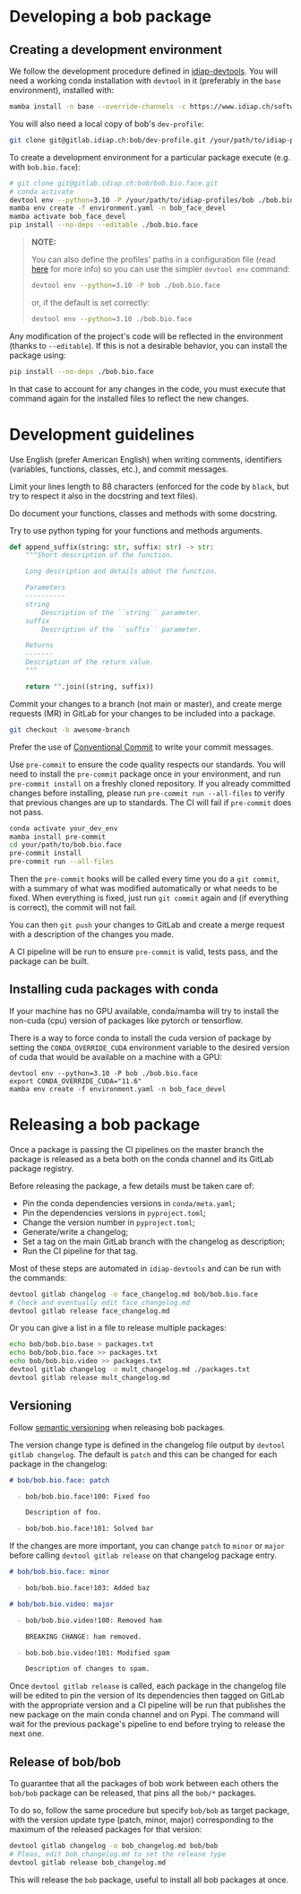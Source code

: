 # Developing a bob package

## Creating a development environment

We follow the development procedure defined in
[idiap-devtools](https://www.idiap.ch/software/biosignal/docs/software/idiap-devtools/main/sphinx/).
You will need a working conda installation with `devtool` in it (preferably in the
`base` environment), installed with:

``` sh
mamba install -n base --override-channels -c https://www.idiap.ch/software/bob/conda/label/beta -c conda-forge -c defaults idiap-devtools
```

You will also need a local copy of bob's `dev-profile`:

``` sh
git clone git@gitlab.idiap.ch:bob/dev-profile.git /your/path/to/idiap-profiles/bob
```

To create a development environment for a particular package execute (e.g. with
`bob.bio.face`):

``` sh
# git clone git@gitlab.idiap.ch:bob/bob.bio.face.git
# conda activate
devtool env --python=3.10 -P /your/path/to/idiap-profiles/bob ./bob.bio.face
mamba env create -f environment.yaml -n bob_face_devel
mamba activate bob_face_devel
pip install --no-deps --editable ./bob.bio.face
```

> **NOTE:**
>
> You can also define the profiles' paths in a configuration file (read
> [here](https://www.idiap.ch/software/biosignal/docs/software/idiap-devtools/main/sphinx/install.html#setting-up-development-profiles)
> for more info) so you can use the simpler `devtool env` command:
>
> ``` sh
> devtool env --python=3.10 -P bob ./bob.bio.face
> ```
>
> or, if the default is set correctly:
>
> ``` sh
> devtool env --python=3.10 ./bob.bio.face
> ```

Any modification of the project's code will be reflected in the environment (thanks to
`--editable`). If this is not a desirable behavior, you can install the package using:

``` sh
pip install --no-deps ./bob.bio.face
```

In that case to account for any changes in the code, you must execute that command again
for the installed files to reflect the new changes.

# Development guidelines

Use English (prefer American English) when writing comments, identifiers (variables,
functions, classes, etc.), and commit messages.

Limit your lines length to 88 characters (enforced for the code by `black`, but try to
respect it also in the docstring and text files).

Do document your functions, classes and methods with some docstring.

Try to use python typing for your functions and methods arguments.

``` python
def append_suffix(string: str, suffix: str) -> str:
    """Short description of the function.

    Long description and details about the function.

    Parameters
    ----------
    string
        Description of the ``string`` parameter.
    suffix
        Description of the ``suffix`` parameter.

    Returns
    -------
    Description of the return value.
    """

    return "".join((string, suffix))
```

Commit your changes to a branch (not main or master), and create merge requests (MR) in
GitLab for your changes to be included into a package.

``` sh
git checkout -b awesome-branch
```

Prefer the use of [Conventional Commit](https://www.conventionalcommits.org/en/v1.0.0/)
to write your commit messages.

Use `pre-commit` to ensure the code quality respects our standards. You will need to
install the `pre-commit` package once in your environment, and run `pre-commit install`
on a freshly cloned repository. If you already committed changes before installing,
please run `pre-commit run --all-files` to verify that previous changes are up to
standards. The CI will fail if `pre-commit` does not pass.

``` sh
conda activate your_dev_env
mamba install pre-commit
cd your/path/to/bob.bio.face
pre-commit install
pre-commit run --all-files
```

Then the `pre-commit` hooks will be called every time you do a `git commit`, with a
summary of what was modified automatically or what needs to be fixed. When everything is
fixed, just run `git commit` again and (if everything is correct), the commit will not
fail.

You can then `git push` your changes to GitLab and create a merge request with a
description of the changes you made.

A CI pipeline will be run to ensure `pre-commit` is valid, tests pass, and the package
can be built.

## Installing cuda packages with conda

If your machine has no GPU available, conda/mamba will try to install the non-cuda (cpu)
version of packages like pytorch or tensorflow.

There is a way to force conda to install the cuda version of package by setting the
`CONDA_OVERRIDE_CUDA` environment variable to the desired version of cuda that would be
available on a machine with a GPU:

```
devtool env --python=3.10 -P bob ./bob.bio.face
export CONDA_OVERRIDE_CUDA="11.6"
mamba env create -f environment.yaml -n bob_face_devel
```

# Releasing a bob package

Once a package is passing the CI pipelines on the master branch the package is released
as a beta both on the conda channel and its GitLab package registry.

Before releasing the package, a few details must be taken care of:

- Pin the conda dependencies versions in `conda/meta.yaml`;
- Pin the dependencies versions in `pyproject.toml`;
- Change the version number in `pyproject.toml`;
- Generate/write a changelog;
- Set a tag on the main GitLab branch with the changelog as description;
- Run the CI pipeline for that tag.

Most of these steps are automated in `idiap-devtools` and can be run with the commands:

``` sh
devtool gitlab changelog -o face_changelog.md bob/bob.bio.face
# Check and eventually edit face_changelog.md
devtool gitlab release face_changelog.md
```

Or you can give a list in a file to release multiple packages:

``` sh
echo bob/bob.bio.base > packages.txt
echo bob/bob.bio.face >> packages.txt
echo bob/bob.bio.video >> packages.txt
devtool gitlab changelog -o mult_changelog.md ./packages.txt
devtool gitlab release mult_changelog.md
```

## Versioning

Follow [semantic versioning](https://semver.org/) when releasing bob packages.

The version change type is defined in the changelog file output by
`devtool gitlab changelog`. The default is `patch` and this can be changed for each
package in the changelog:

``` md
# bob/bob.bio.face: patch

  - bob/bob.bio.face!100: Fixed foo

    Description of foo.

  - bob/bob.bio.face!101: Solved bar
```

If the changes are more important, you can change `patch` to `minor` or `major` before
calling `devtool gitlab release` on that changelog package entry.

``` md
# bob/bob.bio.face: minor

  - bob/bob.bio.face!103: Added baz

# bob/bob.bio.video: major

  - bob/bob.bio.video!100: Removed ham

    BREAKING CHANGE: ham removed.

  - bob.bob.bio.video!101: Modified spam

    Description of changes to spam.
```

Once `devtool gitlab release` is called, each package in the changelog file will be
edited to pin the version of its dependencies then tagged on GitLab with the appropriate
version and a CI pipeline will be run that publishes the new package on the main conda
channel and on Pypi. The command will wait for the previous package's pipeline to end
before trying to release the next one.

## Release of bob/bob

To guarantee that all the packages of bob work between each others the `bob/bob` package
can be released, that pins all the `bob/*` packages.

To do so, follow the same procedure but specify `bob/bob` as target package, with the
version update type (patch, minor, major) corresponding to the maximum of the released
packages for that version:

``` sh
devtool gitlab changelog -o bob_changelog.md bob/bob
# Pleas, edit bob_changelog.md to set the release type
devtool gitlab release bob_changelog.md
```

This will release the `bob` package, useful to install all bob packages at once.
